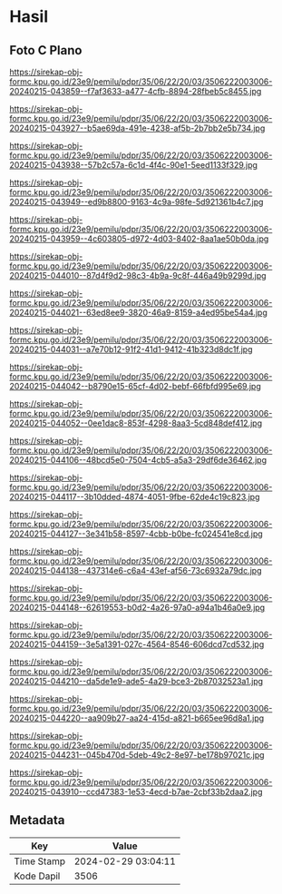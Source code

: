 # Hasil

## Foto C Plano

https://sirekap-obj-formc.kpu.go.id/23e9/pemilu/pdpr/35/06/22/20/03/3506222003006-20240215-043859--f7af3633-a477-4cfb-8894-28fbeb5c8455.jpg

https://sirekap-obj-formc.kpu.go.id/23e9/pemilu/pdpr/35/06/22/20/03/3506222003006-20240215-043927--b5ae69da-491e-4238-af5b-2b7bb2e5b734.jpg

https://sirekap-obj-formc.kpu.go.id/23e9/pemilu/pdpr/35/06/22/20/03/3506222003006-20240215-043938--57b2c57a-6c1d-4f4c-90e1-5eed1133f329.jpg

https://sirekap-obj-formc.kpu.go.id/23e9/pemilu/pdpr/35/06/22/20/03/3506222003006-20240215-043949--ed9b8800-9163-4c9a-98fe-5d921361b4c7.jpg

https://sirekap-obj-formc.kpu.go.id/23e9/pemilu/pdpr/35/06/22/20/03/3506222003006-20240215-043959--4c603805-d972-4d03-8402-8aa1ae50b0da.jpg

https://sirekap-obj-formc.kpu.go.id/23e9/pemilu/pdpr/35/06/22/20/03/3506222003006-20240215-044010--87d4f9d2-98c3-4b9a-9c8f-446a49b9299d.jpg

https://sirekap-obj-formc.kpu.go.id/23e9/pemilu/pdpr/35/06/22/20/03/3506222003006-20240215-044021--63ed8ee9-3820-46a9-8159-a4ed95be54a4.jpg

https://sirekap-obj-formc.kpu.go.id/23e9/pemilu/pdpr/35/06/22/20/03/3506222003006-20240215-044031--a7e70b12-91f2-41d1-9412-41b323d8dc1f.jpg

https://sirekap-obj-formc.kpu.go.id/23e9/pemilu/pdpr/35/06/22/20/03/3506222003006-20240215-044042--b8790e15-65cf-4d02-bebf-66fbfd995e69.jpg

https://sirekap-obj-formc.kpu.go.id/23e9/pemilu/pdpr/35/06/22/20/03/3506222003006-20240215-044052--0ee1dac8-853f-4298-8aa3-5cd848def412.jpg

https://sirekap-obj-formc.kpu.go.id/23e9/pemilu/pdpr/35/06/22/20/03/3506222003006-20240215-044106--48bcd5e0-7504-4cb5-a5a3-29df6de36462.jpg

https://sirekap-obj-formc.kpu.go.id/23e9/pemilu/pdpr/35/06/22/20/03/3506222003006-20240215-044117--3b10dded-4874-4051-9fbe-62de4c19c823.jpg

https://sirekap-obj-formc.kpu.go.id/23e9/pemilu/pdpr/35/06/22/20/03/3506222003006-20240215-044127--3e341b58-8597-4cbb-b0be-fc024541e8cd.jpg

https://sirekap-obj-formc.kpu.go.id/23e9/pemilu/pdpr/35/06/22/20/03/3506222003006-20240215-044138--437314e6-c6a4-43ef-af56-73c6932a79dc.jpg

https://sirekap-obj-formc.kpu.go.id/23e9/pemilu/pdpr/35/06/22/20/03/3506222003006-20240215-044148--62619553-b0d2-4a26-97a0-a94a1b46a0e9.jpg

https://sirekap-obj-formc.kpu.go.id/23e9/pemilu/pdpr/35/06/22/20/03/3506222003006-20240215-044159--3e5a1391-027c-4564-8546-606dcd7cd532.jpg

https://sirekap-obj-formc.kpu.go.id/23e9/pemilu/pdpr/35/06/22/20/03/3506222003006-20240215-044210--da5de1e9-ade5-4a29-bce3-2b87032523a1.jpg

https://sirekap-obj-formc.kpu.go.id/23e9/pemilu/pdpr/35/06/22/20/03/3506222003006-20240215-044220--aa909b27-aa24-415d-a821-b665ee96d8a1.jpg

https://sirekap-obj-formc.kpu.go.id/23e9/pemilu/pdpr/35/06/22/20/03/3506222003006-20240215-044231--045b470d-5deb-49c2-8e97-be178b97021c.jpg

https://sirekap-obj-formc.kpu.go.id/23e9/pemilu/pdpr/35/06/22/20/03/3506222003006-20240215-043910--ccd47383-1e53-4ecd-b7ae-2cbf33b2daa2.jpg


## Metadata

| Key        | Value               |
| ---------- | ------------------- |
| Time Stamp | 2024-02-29 03:04:11 |
| Kode Dapil | 3506                |



